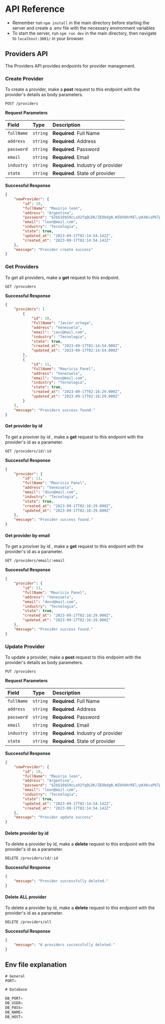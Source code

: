 # API Reference


- Remember run `npm install` in the main directory before starting the server and create a .env file with the necessary environment variables
- To start the server, run `npm run dev` in the main directory, then navigate to `localhost:3001/` in your browser.

## Providers API

The Providers API provides endpoints for provider management.

### Create Provider

To create a provider, make a **post** request to this endpoint with the provider's details as body parameters.

```http
POST /providers
```
**Request Parameters**

| Field       | Type     | Description                                           |
| :---------- | :------- | :---------------------------------------------------- |
| `fullName` | `string` | **Required**. Full Name                            |
| `address`  | `string` | **Required**. Address                           |
| `password`  | `string` | **Required**. Password                                |
| `email`     | `string` | **Required**. Email                                   |
| `industry`  | `string` | **Required**. Industry of provider                           |
| `state`      | `string` | **Required**. State of provider       |

**Successful Response**

```json
{
	"newProvider": {
		"id": 10,
		"fullName": "Mauirio leon",
		"address": "Argentina",
		"password": "$2b$10$G9cLxO2fqQLDK/ZEObdgN.WIbhOHrREl/pK46caP67pihr.pHYTru",
		"email": "leon@mail.com",
		"industry": "Tecnologia",
		"state": true,
		"updated_at": "2023-09-17T02:14:54.142Z",
		"created_at": "2023-09-17T02:14:54.142Z"
	},
	"message": "Provider create success"
}
```

### Get Providers

To get all providers, make a **get** request to this endpoint.

```http
GET /providers
```

**Successful Response**

```json
{
	"providers": [
		{
			"id": 10,
			"fullName": "Javier ortega",
			"address": "Venezuela",
			"email": "javi@mail.com",
			"industry": "Tecnologia",
			"state": true,
			"created_at": "2023-09-17T02:14:54.000Z",
			"updated_at": "2023-09-17T02:14:54.000Z"
		},
		{
			"id": 11,
			"fullName": "Mauricio Panel",
			"address": "Venezuela",
			"email": "dosn@mail.com",
			"industry": "Tecnologia",
			"state": true,
			"created_at": "2023-09-17T02:16:29.000Z",
			"updated_at": "2023-09-17T02:16:29.000Z"
		}
	],
	"message": "Providers success found."
}
```

#### Get provider by id

To get a proviver by id , make a **get** request to this endpoint with the provider's id as a parameter.

```http
GET /providers/id/:id
```

**Successful Response**

```json
{
	"provider": {
		"id": 11,
		"fullName": "Mauricio Panel",
		"address": "Venezuela",
		"email": "dosn@mail.com",
		"industry": "Tecnologia",
		"state": true,
		"created_at": "2023-09-17T02:16:29.000Z",
		"updated_at": "2023-09-17T02:16:29.000Z"
	},
	"message": "Provider success found."
}
```

#### Get provider by email

To get a proviver by id , make a **get** request to this endpoint with the provider's id as a parameter.

```http
GET /providers/email/:email
```

**Successful Response**

```json
{
	"provider": {
		"id": 11,
		"fullName": "Mauricio Panel",
		"address": "Venezuela",
		"email": "dosn@mail.com",
		"industry": "Tecnologia",
		"state": true,
		"created_at": "2023-09-17T02:16:29.000Z",
		"updated_at": "2023-09-17T02:16:29.000Z"
	},
	"message": "Provider success found."
}
```
### Update Provider

To update a provider, make a **post** request to this endpoint with the provider's details as body parameters.

```http
PUT /providers
```
**Request Parameters**

| Field       | Type     | Description                                           |
| :---------- | :------- | :---------------------------------------------------- |
| `fullName` | `string` | **Required**. Full Name                            |
| `address`  | `string` | **Required**. Address                           |
| `password`  | `string` | **Required**. Password                                |
| `email`     | `string` | **Required**. Email                                   |
| `industry`  | `string` | **Required**. Industry of provider                           |
| `state`      | `string` | **Required**. State of provider       |

**Successful Response**

```json
{
	"newProvider": {
		"id": 10,
		"fullName": "Mauirio leon",
		"address": "Argentina",
		"password": "$2b$10$G9cLxO2fqQLDK/ZEObdgN.WIbhOHrREl/pK46caP67pihr.pHYTru",
		"email": "leon@mail.com",
		"industry": "Tecnologia",
		"state": true,
		"updated_at": "2023-09-17T02:14:54.142Z",
		"created_at": "2023-09-17T02:14:54.142Z"
	},
	"message": "Provider update success"
}
```

#### Delete provider by id

To delete a provider by id, make a **delete** request to this endpoint with the provider's id as a parameter.

```http
DELETE /providers/id/:id
```

**Successful Response**

```json
{
	"message": "Provider successfully deleted."
}
```

#### Delete ALL provider

To delete a provider by id, make a **delete** request to this endpoint with the provider's id as a parameter.

```http
DELETE /providers/all
```

**Successful Response**

```json
{
	"message": "6 providers successfully deleted."
}
```

## Env file explanation

```js
# General
PORT=

# Database

DB_PORT=
DB_USER=
DB_PASS=
DB_NAME=
DB_HOST=
```
